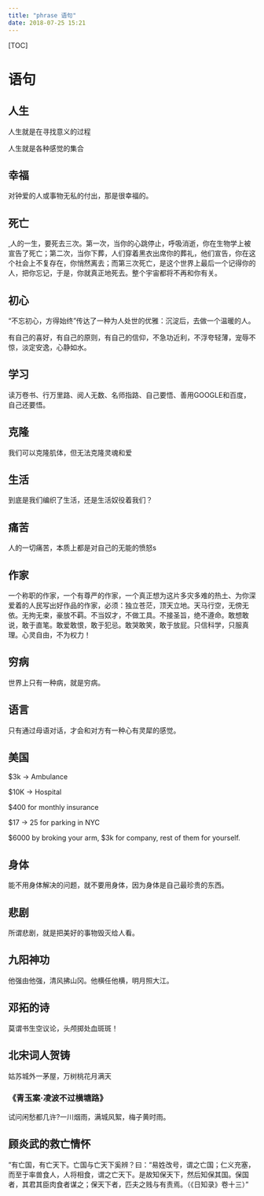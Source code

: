 ```yaml
---
title: "phrase 语句"
date: 2018-07-25 15:21
---
```




[TOC]



# 语句



## 人生

人生就是在寻找意义的过程

人生就是各种感觉的集合





## 幸福

对钟爱的人或事物无私的付出，那是很幸福的。



## 死亡

[ ](orpheus://orpheus/pub/app.html#/m/personal/?uid=311313383)人的一生，要死去三次。第一次，当你的心跳停止，呼吸消逝，你在生物学上被宣告了死亡；第二次，当你下葬，人们穿着黑衣出席你的葬礼，他们宣告，你在这个社会上不复存在，你悄然离去；而第三次死亡，是这个世界上最后一个记得你的人，把你忘记，于是，你就真正地死去。整个宇宙都将不再和你有关。



## 初心

“不忘初心，方得始终”传达了一种为人处世的优雅：沉淀后，去做一个温暖的人。

有自己的喜好，有自己的原则，有自己的信仰，不急功近利，不浮夸轻薄，宠辱不惊，淡定安逸，心静如水。



## 学习

读万卷书、行万里路、阅人无数、名师指路、自己要悟、善用GOOGLE和百度，自己还要悟。



## 克隆

我们可以克隆肌体，但无法克隆灵魂和爱



## 生活

到底是我们编织了生活，还是生活奴役着我们？



## 痛苦

人的一切痛苦，本质上都是对自己的无能的愤怒s





## 作家

一个称职的作家，一个有尊严的作家，一个真正想为这片多灾多难的热土、为你深爱着的人民写出好作品的作家，必须：独立苍茫，顶天立地。天马行空，无傍无依。无拘无束，豪放不羁。不当奴才，不做工具。不接圣旨，绝不遵命。敢想敢说，敢于直笔。敢爱敢恨，敢于犯忌。敢哭敢笑，敢于放屁。只信科学，只服真理。心灵自由，不为权力！



## 穷病

世界上只有一种病，就是穷病。



## 语言

只有通过母语对话，才会和对方有一种心有灵犀的感觉。



## 美国

$3k -> Ambulance

$10K -> Hospital 

$400 for monthly insurance 

$17 -> 25 for parking in NYC

\$6000 by broking your arm, \$3k for company, rest of them for yourself.



## 身体

能不用身体解决的问题，就不要用身体，因为身体是自己最珍贵的东西。



## 悲剧

所谓悲剧，就是把美好的事物毁灭给人看。



## 九阳神功

他强由他强，清风拂山冈。他横任他横，明月照大江。



## 邓拓的诗

莫谓书生空议论，头颅掷处血斑斑！



## 北宋词人贺铸

姑苏城外一茅屋，万树桃花月满天



### 《青玉案·凌波不过横塘路》

试问闲愁都几许?一川烟雨，满城风絮，梅子黄时雨。



## 顾炎武的救亡情怀

“有亡国，有亡天下。亡国与亡天下奚辨？曰：“易姓改号，谓之亡国；仁义充塞，而至于率兽食人，人将相食，谓之亡天下。是故知保天下，然后知保其国。保国者，其君其臣肉食者谋之；保天下者，匹夫之贱与有责焉。（《日知录》卷十三）”